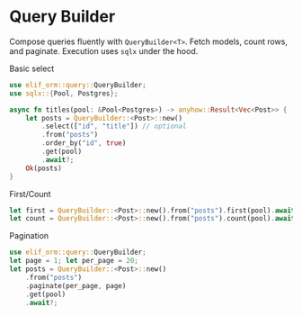 # Query Builder

Compose queries fluently with `QueryBuilder<T>`. Fetch models, count rows, and paginate. Execution uses `sqlx` under the hood.

Basic select
```rust
use elif_orm::query::QueryBuilder;
use sqlx::{Pool, Postgres};

async fn titles(pool: &Pool<Postgres>) -> anyhow::Result<Vec<Post>> {
    let posts = QueryBuilder::<Post>::new()
        .select(["id", "title"]) // optional
        .from("posts")
        .order_by("id", true)
        .get(pool)
        .await?;
    Ok(posts)
}
```

First/Count
```rust
let first = QueryBuilder::<Post>::new().from("posts").first(pool).await?;
let count = QueryBuilder::<Post>::new().from("posts").count(pool).await?;
```

Pagination
```rust
use elif_orm::query::QueryBuilder;
let page = 1; let per_page = 20;
let posts = QueryBuilder::<Post>::new()
    .from("posts")
    .paginate(per_page, page)
    .get(pool)
    .await?;
```
